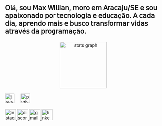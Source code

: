 <h2 align="left">𝖮𝗅á, 𝗌𝗈𝗎 𝖬𝖺𝗑 𝖶𝗂𝗅𝗅𝗂𝖺𝗇, 𝗆𝗈𝗋𝗈 𝖾𝗆 𝖠𝗋𝖺𝖼𝖺𝗃𝗎/𝖲𝖤 𝖾 𝗌𝗈𝗎 𝖺𝗉𝖺𝗂𝗑𝗈𝗇𝖺𝖽𝗈 𝗉𝗈𝗋 𝗍𝖾𝖼𝗇𝗈𝗅𝗈𝗀𝗂𝖺 𝖾 𝖾𝖽𝗎𝖼𝖺çã𝗈. 𝖠 𝖼𝖺𝖽𝖺 𝖽𝗂𝖺, 𝖺𝗉𝗋𝖾𝗇𝖽𝗈 𝗆𝖺𝗂𝗌 𝖾 𝖻𝗎𝗌𝖼𝗈 𝗍𝗋𝖺𝗇𝗌𝖿𝗈𝗋𝗆𝖺𝗋 𝗏𝗂𝖽𝖺𝗌 𝖺𝗍𝗋𝖺𝗏é𝗌 𝖽𝖺 𝗉𝗋𝗈𝗀𝗋𝖺𝗆𝖺çã𝗈.</h2>

###

<div align="center">
  <img src="https://github-readme-stats.vercel.app/api?username=Maxwilliansts&hide_title=false&hide_rank=false&show_icons=true&include_all_commits=true&count_private=true&disable_animations=false&theme=dracula&locale=en&hide_border=false" height="150" alt="stats graph"  />
<div style="display; inline_block"><br/>
<div align= "left"> 
  <img src="https://cdn.jsdelivr.net/gh/devicons/devicon/icons/java/java-original.svg" height="30" alt="java logo"  />
  <img width="12" />
  <img src="https://cdn.jsdelivr.net/gh/devicons/devicon/icons/python/python-original.svg" height="30" alt="python logo"  />
</div>
<div style="display; inline_block"><br/>
<div align="left">
  <a href="https://www.instagram.com/maxwillian11_/" target="_blank">
    <img src="https://img.shields.io/static/v1?message=Instagram&logo=instagram&label=&color=E4405F&logoColor=white&labelColor=&style=for-the-badge" height="35" alt="instagram logo" />
  </a>
  <a href="https://discord.gg/RkKdKsvp" target="_blank">
    <img src="https://img.shields.io/static/v1?message=Discord&logo=discord&label=&color=7289DA&logoColor=white&labelColor=&style=for-the-badge" height="35" alt="discord logo" />
  </a>
  <a href="mailto:contato.maxwillian@hotmail.com" target="_blank">
    <img src="https://img.shields.io/static/v1?message=Gmail&logo=gmail&label=&color=D14836&logoColor=white&labelColor=&style=for-the-badge" height="35" alt="gmail logo" />
  </a>
  <a href="https://www.linkedin.com/in/max-willian-738412345/" target="_blank">
    <img src="https://img.shields.io/static/v1?message=LinkedIn&logo=linkedin&label=&color=0077B5&logoColor=white&labelColor=&style=for-the-badge" height="35" alt="linkedin logo" />
  </a>
</div>
<div style="display; inline_block"><br/>

<br clear="both">
